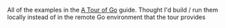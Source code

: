 
All of the examples in the [A Tour of Go](https://tour.golang.org) guide. Thought I'd build / run them locally instead of in the remote Go environment that the tour provides
